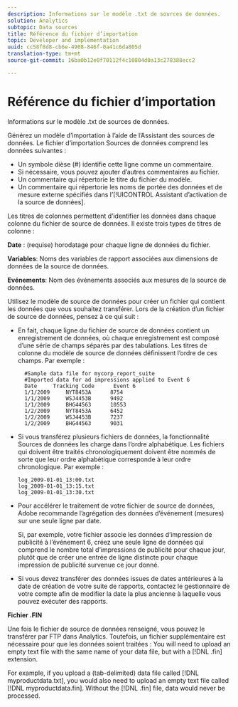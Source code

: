 ```yaml
---
description: Informations sur le modèle .txt de sources de données.
solution: Analytics
subtopic: Data sources
title: Référence du fichier d’importation
topic: Developer and implementation
uuid: cc58f8d8-cb6e-4908-846f-0a41c6da805d
translation-type: tm+mt
source-git-commit: 16ba0b12e0f70112f4c10804d0a13c278388ecc2

---
```



# Référence du fichier d’importation

Informations sur le modèle .txt de sources de données.

Générez un modèle d’importation à l’aide de l’Assistant des sources de données. Le fichier d’importation Sources de données comprend les données suivantes :

* Un symbole dièse (#) identifie cette ligne comme un commentaire.
* Si nécessaire, vous pouvez ajouter d’autres commentaires au fichier.
* Un commentaire qui répertorie le titre du fichier du modèle.
* Un commentaire qui répertorie les noms de portée des données et de mesure externe spécifiés dans l’[!UICONTROL Assistant d’activation de la source de données].

Les titres de colonnes permettent d’identifier les données dans chaque colonne du fichier de source de données. Il existe trois types de titres de colonne :

**Date** : (requise) horodatage pour chaque ligne de données du fichier.

**Variables**: Noms des variables de rapport associées aux dimensions de données de la source de données.

**Evénements**: Nom des événements associés aux mesures de la source de données.

Utilisez le modèle de source de données pour créer un fichier qui contient les données que vous souhaitez transférer. Lors de la création d’un fichier de source de données, pensez à ce qui suit :

* En fait, chaque ligne du fichier de source de données contient un enregistrement de données, où chaque enregistrement est composé d’une série de champs séparés par des tabulations. Les titres de colonne du modèle de source de données définissent l’ordre de ces champs. Par exemple :

   ```
     #Sample data file for mycorp_report_suite 
     #Imported data for ad impressions applied to Event 6
     Date     Tracking Code      Event 6 
     1/1/2009     NYT8453A      8754
     1/1/2009     WSJ4453B      9492
     1/1/2009     BHG44563      10553
     1/2/2009     NYT8453A      6452
     1/2/2009     WSJ4453B      7237
     1/2/2009     BHG44563      9031
   ```

* Si vous transférez plusieurs fichiers de données, la fonctionnalité Sources de données les charge dans l’ordre alphabétique. Les fichiers qui doivent être traités chronologiquement doivent être nommés de sorte que leur ordre alphabétique corresponde à leur ordre chronologique. Par exemple :

   ```
   log_2009-01-01_13:00.txt
   log_2009-01-01_13:15.txt
   log_2009-01-01_13:30.txt
   ```

* Pour accélérer le traitement de votre fichier de source de données, Adobe recommande l’agrégation des données d’événement (mesures) sur une seule ligne par date.

   Si, par exemple, votre fichier associe les données d’impression de publicité à l’événement 6, créez une seule ligne de données qui comprend le nombre total d’impressions de publicité pour chaque jour, plutôt que de créer une entrée de ligne distincte pour chaque impression de publicité survenue ce jour donné.
* Si vous devez transférer des données issues de dates antérieures à la date de création de votre suite de rapports, contactez le gestionnaire de votre compte afin de modifier la date la plus ancienne à laquelle vous pouvez exécuter des rapports.

**Fichier .FIN**

Une fois le fichier de source de données renseigné, vous pouvez le transférer par FTP dans Analytics. Toutefois, un fichier supplémentaire est nécessaire pour que les données soient traitées : You will need to upload an empty text file with the same name of your data file, but with a [!DNL .fin] extension.

For example, if you upload a (tab-delimited) data file called [!DNL myproductdata.txt], you would also need to upload an empty text file called [!DNL myproductdata.fin]. Without the [!DNL .fin] file, data would never be processed.
